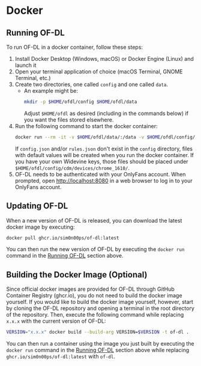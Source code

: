 ﻿---
sidebar_position: 2
---

# Docker

## Running OF-DL

To run OF-DL in a docker container, follow these steps:

1. Install Docker Desktop (Windows, macOS) or Docker Engine (Linux) and launch it
2. Open your terminal application of choice (macOS Terminal, GNOME Terminal, etc.)
3. Create two directories, one called `config` and one called `data`.
    - An example might be:
        ```bash
        mkdir -p $HOME/ofdl/config $HOME/ofdl/data
        ```
        Adjust `$HOME/ofdl` as desired (including in the commands below) if you want the files stored elsewhere.
4. Run the following command to start the docker container:
    ```bash
    docker run --rm -it -v $HOME/ofdl/data/:/data -v $HOME/ofdl/config/:/config -p 8080:8080 ghcr.io/sim0n00ps/of-dl:latest
    ```
    If `config.json` and/or `rules.json` don't exist in the `config` directory, files with default values will be created when you run the docker container.
    If you have your own Widevine keys, those files should be placed under `$HOME/ofdl/config/cdm/devices/chrome_1610/`.
5. OF-DL needs to be authenticated with your OnlyFans account. When prompted, open [http://localhost:8080](http://localhost:8080) in a web browser to log in to your OnlyFans account.

## Updating OF-DL

When a new version of OF-DL is released, you can download the latest docker image by executing:

```bash
docker pull ghcr.io/sim0n00ps/of-dl:latest
```

You can then run the new version of OF-DL by executing the `docker run` command in the [Running OF-DL](#running-of-dl) section above.

## Building the Docker Image (Optional)

Since official docker images are provided for OF-DL through GitHub Container Registry (ghcr.io), you do not need to build the docker image yourself.
If you would like to build the docker image yourself, however, start by cloning the OF-DL repository and opening a terminal in the root directory of the repository.
Then, execute the following command while replacing `x.x.x` with the current version of OF-DL:

```bash
VERSION="x.x.x" docker build --build-arg VERSION=$VERSION -t of-dl .
```

You can then run a container using the image you just built by executing the `docker run` command in the
[Running OF-DL](#running-of-dl) section above while replacing `ghcr.io/sim0n00ps/of-dl:latest` with `of-dl`.
